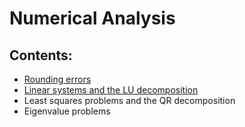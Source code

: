# Numerical Analysis

## Contents:

- [Rounding errors](https://github.com/um-perez-alvaro/Numerical-Analysis/blob/main/Notebooks/Rounding%20errors/README.md)
- [Linear systems and the LU decomposition](https://github.com/um-perez-alvaro/Numerical-Analysis/blob/main/Notebooks/Linear%20systems/README.md)
- Least squares problems and the QR decomposition
- Eigenvalue problems
